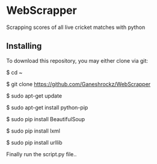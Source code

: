 # WebScrapper
Scrapping scores of all live cricket matches with python

## Installing

To download this repository, you may either clone via git:

$ cd ~

$ git clone https://github.com/Ganeshrockz/WebScrapper

$ sudo apt-get update

$ sudo apt-get install python-pip

$ sudo pip install BeautifulSoup

$ sudo pip install lxml

$ sudo pip install urllib

Finally run the script.py file..
